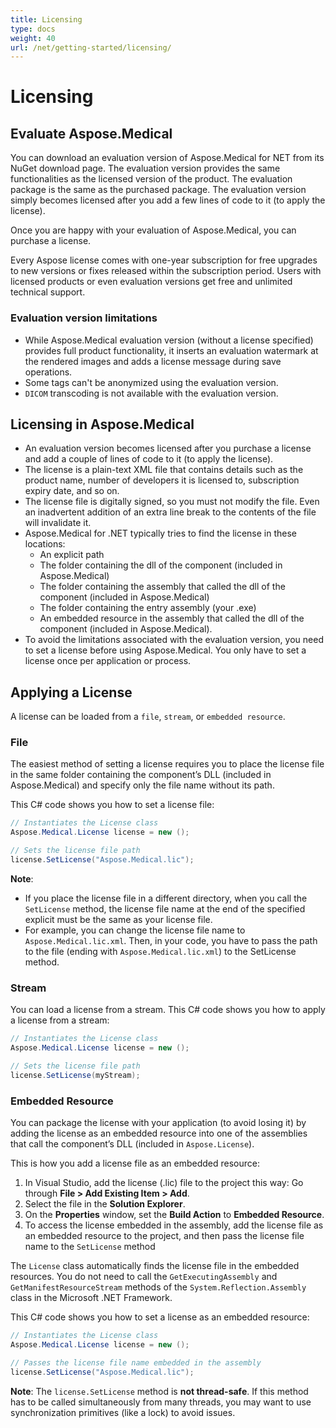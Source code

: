 ```yaml
---
title: Licensing
type: docs
weight: 40
url: /net/getting-started/licensing/
---
```


# Licensing

## Evaluate Aspose.Medical

You can download an evaluation version of Aspose.Medical for NET from its NuGet download page. The evaluation version provides the same functionalities as the licensed version of the product. The evaluation package is the same as the purchased package. The evaluation version simply becomes licensed after you add a few lines of code to it (to apply the license).

Once you are happy with your evaluation of Aspose.Medical, you can purchase a license.

Every Aspose license comes with one-year subscription for free upgrades to new versions or fixes released within the subscription period. Users with licensed products or even evaluation versions get free and unlimited technical support.

### Evaluation version limitations

* While Aspose.Medical evaluation version (without a license specified) provides full product functionality, it inserts an evaluation watermark at the rendered images and adds a license message during save operations.
* Some tags can't be anonymized using the evaluation version.
* `DICOM` transcoding is not available with the evaluation version.

## Licensing in Aspose.Medical

* An evaluation version becomes licensed after you purchase a license and add a couple of lines of code to it (to apply the license).
* The license is a plain-text XML file that contains details such as the product name, number of developers it is licensed to, subscription expiry date, and so on.
* The license file is digitally signed, so you must not modify the file. Even an inadvertent addition of an extra line break to the contents of the file will invalidate it.
* Aspose.Medical for .NET typically tries to find the license in these locations:
  * An explicit path
  * The folder containing the dll of the component (included in Aspose.Medical)
  * The folder containing the assembly that called the dll of the component (included in Aspose.Medical)
  * The folder containing the entry assembly (your .exe)
  * An embedded resource in the assembly that called the dll of the component (included in Aspose.Medical).
* To avoid the limitations associated with the evaluation version, you need to set a license before using Aspose.Medical. You only have to set a license once per application or process.

## Applying a License

A license can be loaded from a `file`, `stream`, or `embedded resource`.

### File

The easiest method of setting a license requires you to place the license file in the same folder containing the component’s DLL (included in Aspose.Medical) and specify only the file name without its path.

This C# code shows you how to set a license file:

```csharp
// Instantiates the License class
Aspose.Medical.License license = new ();

// Sets the license file path
license.SetLicense("Aspose.Medical.lic");
```

**Note**:
- If you place the license file in a different directory, when you call the `SetLicense` method, the license file name at the end of the specified explicit must be the same as your license file.
- For example, you can change the license file name to `Aspose.Medical.lic.xml`. Then, in your code, you have to pass the path to the file (ending with `Aspose.Medical.lic.xml`) to the SetLicense method.

### Stream

You can load a license from a stream. This C# code shows you how to apply a license from a stream:

```csharp
// Instantiates the License class
Aspose.Medical.License license = new ();

// Sets the license file path
license.SetLicense(myStream);
```

### Embedded Resource

You can package the license with your application (to avoid losing it) by adding the license as an embedded resource into one of the assemblies that call the component’s DLL (included in `Aspose.License`).

This is how you add a license file as an embedded resource:

1. In Visual Studio, add the license (.lic) file to the project this way: Go through **File > Add Existing Item > Add**.
2. Select the file in the **Solution Explorer**.
3. On the **Properties** window, set the **Build Action** to **Embedded Resource**.
4. To access the license embedded in the assembly, add the license file as an embedded resource to the project, and then pass the license file name to the `SetLicense` method

The `License` class automatically finds the license file in the embedded resources. You do not need to call the `GetExecutingAssembly` and `GetManifestResourceStream` methods of the `System.Reflection.Assembly` class in the Microsoft .NET Framework.

This C# code shows you how to set a license as an embedded resource:

```csharp
// Instantiates the License class
Aspose.Medical.License license = new ();

// Passes the license file name embedded in the assembly
license.SetLicense("Aspose.Medical.lic");
```

**Note**: The `license.SetLicense` method is **not thread-safe**. If this method has to be called simultaneously from many threads, you may want to use synchronization primitives (like a lock) to avoid issues.

